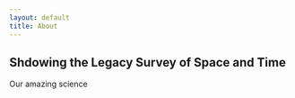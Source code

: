 ```yaml
---
layout: default
title: About
---
```


<section class="intro">
  <h2>Shdowing the Legacy Survey of Space and Time</h2>
  <p>
    Our amazing science
  </p>
</section>
